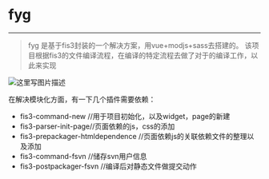 # fyg


----------

> fyg 是基于fis3封装的一个解决方案，用vue+modjs+sass去搭建的。
该项目根据fis3的文件编译流程，在编译的特定流程去做了对于的编译工作，以此来实现



![这里写图片描述](https://raw.githubusercontent.com/fex-team/fis3/master/doc/docs/api/img/fis-compile-flow.png)

在解决模块化方面，有一下几个插件需要依赖：

 - fis3-command-new //用于项目初始化，以及widget，page的新建
 - fis3-parser-init-page//页面依赖的js，css的添加
 - fis3-prepackager-htmldependence //页面依赖js的关联依赖文件的整理以及添加
 - fis3-command-fsvn //储存svn用户信息
 - fis3-postpackager-fsvn //编译后对静态文件做提交动作
